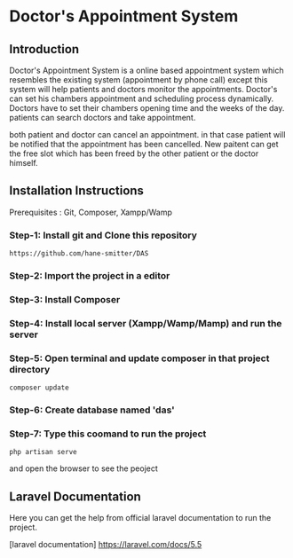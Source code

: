  
# Doctor's Appointment System

## Introduction
Doctor's Appointment System is a online based appointment system which resembles the existing system (appointment by phone call) except this system will help patients and doctors monitor the appointments.
Doctor's can set his chambers appointment and scheduling process dynamically. Doctors have to set their chambers opening time and the weeks of the day.
patients can search doctors and take appointment.

both patient and doctor can cancel an appointment. in that case patient will be notified that the appointment has been cancelled.
New paitent can get the free slot which has been freed by the other patient or the doctor himself.


## Installation Instructions
Prerequisites : Git, Composer, Xampp/Wamp

### Step-1: Install git and Clone this repository
````
https://github.com/hane-smitter/DAS
````
### Step-2: Import the project in a editor
### Step-3: Install Composer
### Step-4: Install local server (Xampp/Wamp/Mamp) and run the server
### Step-5: Open terminal and update composer in that project directory
````
composer update
````
### Step-6: Create database named 'das'
### Step-7: Type this coomand to run the project
````
php artisan serve
````
and open the browser to see the peoject

## Laravel Documentation
Here you can get the help from official laravel documentation to run the project. 

[laravel documentation] https://laravel.com/docs/5.5


